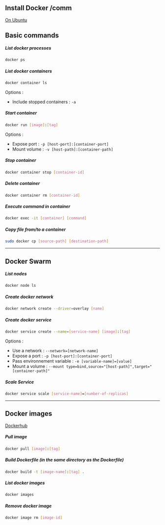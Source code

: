 
## Install Docker /comm

[On Ubuntu](https://docs.docker.com/engine/install/ubuntu/ "https://docs.docker.com/engine/install/ubuntu/")

## Basic commands 

##### List docker processes

```bash
docker ps
```

##### List docker containers

```bash
docker container ls
```

Options : 
- Include stopped containers : ``-a``

##### Start container

```bash
docker run [image]:[tag]
```

Options :
- Expose port : ``-p [host-port]:[container-port]``
- Mount volume : ``-v [host-path]:[container-path]``

##### Stop container

```bash
docker container stop [container-id]
```

##### Delete container

```bash
docker container rm [container-id]
```

##### Execute command in container

``` bash
docker exec -it [container] [command]
```

##### Copy file from/to a container

```bash
sudo docker cp [source-path] [destination-path]
```

---

## Docker Swarm

##### List nodes

```bash
docker node ls
```

##### Create docker network
```bash
docker network create --driver=overlay [name]
```

##### Create docker service

```bash
docker service create --name=[service-name] [image]:[tag]
```

Options : 
- Use a network : ``--network=[network-name]``
- Expose a port : ``-p [host-port]:[container-port]``
- Pass environnement variable : ``-e [variable-name]=[value]``
- Mount a volume : ``--mount type=bind,source="[host-path]",target="[container-path]"``

##### Scale Service

```bash
docker service scale [service-name]=[number-of-replicas]
```

---

## Docker images

[Dockerhub](https://hub.docker.com/)

##### Pull image

```bash
docker pull [image]:[tag]
```

##### Build Dockerfile (in the same directory as the Dockerfile)

```bash
docker build -t [image-name]:[tag] .
```

##### List docker images

```bash
docker images
```

##### Remove docker image

```bash
docker image rm [image-id]
```
